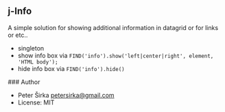 ## j-Info

A simple solution for showing additional information in datagrid or for links or etc..

- singleton
- show info box via `FIND('info').show('left|center|right', element, 'HTML body');`
- hide info box via `FIND('info').hide()`

### Author

- Peter Širka <petersirka@gmail.com>
- License: MIT